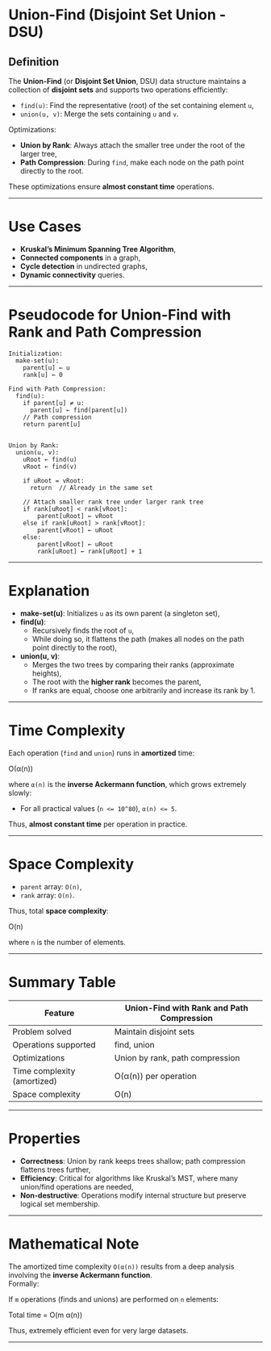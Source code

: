 # Union-Find (Disjoint Set Union - DSU)

## Definition

The **Union-Find** (or **Disjoint Set Union**, DSU) data structure maintains a collection of **disjoint sets** and supports two operations efficiently:
- `find(u)`: Find the representative (root) of the set containing element `u`,
- `union(u, v)`: Merge the sets containing `u` and `v`.

Optimizations:
- **Union by Rank**: Always attach the smaller tree under the root of the larger tree,
- **Path Compression**: During `find`, make each node on the path point directly to the root.

These optimizations ensure **almost constant time** operations.

---

# Use Cases

- **Kruskal’s Minimum Spanning Tree Algorithm**,
- **Connected components** in a graph,
- **Cycle detection** in undirected graphs,
- **Dynamic connectivity** queries.

---

# Pseudocode for Union-Find with Rank and Path Compression

```
Initialization:
  make-set(u):
    parent[u] ← u
    rank[u] ← 0

Find with Path Compression:
  find(u):
    if parent[u] ≠ u:
      parent[u] ← find(parent[u])
    // Path compression
    return parent[u]


Union by Rank:
  union(u, v):
    uRoot ← find(u)
    vRoot ← find(v)
    
    if uRoot = vRoot:
      return  // Already in the same set

    // Attach smaller rank tree under larger rank tree
    if rank[uRoot] < rank[vRoot]:
        parent[uRoot] ← vRoot
    else if rank[uRoot] > rank[vRoot]:
        parent[vRoot] ← uRoot
    else:
        parent[vRoot] ← uRoot
        rank[uRoot] ← rank[uRoot] + 1
```

---

# Explanation

- **make-set(u)**: Initializes `u` as its own parent (a singleton set),
- **find(u)**:
  - Recursively finds the root of `u`,
  - While doing so, it flattens the path (makes all nodes on the path point directly to the root),
- **union(u, v)**:
  - Merges the two trees by comparing their ranks (approximate heights),
  - The root with the **higher rank** becomes the parent,
  - If ranks are equal, choose one arbitrarily and increase its rank by 1.

---

# Time Complexity

Each operation (`find` and `union`) runs in **amortized** time:

O(α(n))


where `α(n)` is the **inverse Ackermann function**, which grows extremely slowly:
- For all practical values (`n <= 10^80`), `α(n) <= 5`.

Thus, **almost constant time** per operation in practice.

---

# Space Complexity

- `parent` array: `O(n)`,
- `rank` array: `O(n)`.

Thus, total **space complexity**:

O(n)


where `n` is the number of elements.

---

# Summary Table

| Feature                   | Union-Find with Rank and Path Compression         |
|----------------------------|---------------------------------------------------|
| Problem solved             | Maintain disjoint sets                           |
| Operations supported       | find, union                                       |
| Optimizations              | Union by rank, path compression                  |
| Time complexity (amortized)| O(α(n)) per operation                             |
| Space complexity           | O(n)                                              |

---

# Properties

- **Correctness**: Union by rank keeps trees shallow; path compression flattens trees further,
- **Efficiency**: Critical for algorithms like Kruskal’s MST, where many union/find operations are needed,
- **Non-destructive**: Operations modify internal structure but preserve logical set membership.

---

# Mathematical Note

The amortized time complexity `O(α(n))` results from a deep analysis involving the **inverse Ackermann function**.  
Formally:

If `m` operations (finds and unions) are performed on `n` elements:

Total time = O(m α(n))


Thus, extremely efficient even for very large datasets.

---
